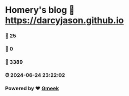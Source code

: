 # Homery's blog :link: https://darcyjason.github.io 
### :page_facing_up: [25](https://darcyjason.github.io/tag.html) 
### :speech_balloon: 0 
### :hibiscus: 3389 
### :alarm_clock: 2024-06-24 23:22:02 
### Powered by :heart: [Gmeek](https://github.com/Meekdai/Gmeek)
